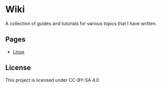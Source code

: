 # Wiki

A collection of guides and tutorials for various topics that I have written.

## Pages
- [Linux](linux/README.md)

## License

This project is licensed under CC-BY-SA 4.0
